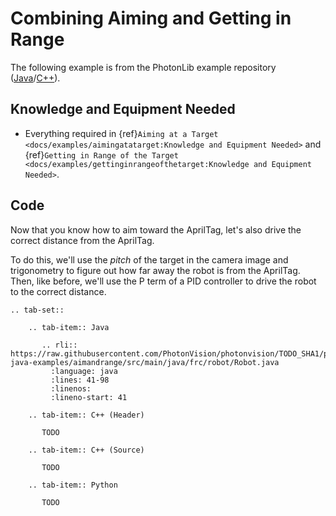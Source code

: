 # Combining Aiming and Getting in Range

The following example is from the PhotonLib example repository ([Java](https://github.com/PhotonVision/photonvision/tree/master/photonlib-java-examples/aimandrange)/[C++](https://github.com/PhotonVision/photonvision/tree/master/photonlib-cpp-examples/aimandrange)).

## Knowledge and Equipment Needed

- Everything required in {ref}`Aiming at a Target <docs/examples/aimingatatarget:Knowledge and Equipment Needed>` and {ref}`Getting in Range of the Target <docs/examples/gettinginrangeofthetarget:Knowledge and Equipment Needed>`.

## Code

Now that you know how to aim toward the AprilTag, let's also drive the correct distance from the AprilTag.

To do this, we'll use the *pitch* of the target in the camera image and trigonometry to figure out how far away the robot is from the AprilTag. Then, like before, we'll use the P term of a PID controller to drive the robot to the correct distance.

```{eval-rst}
.. tab-set::

    .. tab-item:: Java

       .. rli:: https://raw.githubusercontent.com/PhotonVision/photonvision/TODO_SHA1/photonlib-java-examples/aimandrange/src/main/java/frc/robot/Robot.java
         :language: java
         :lines: 41-98
         :linenos:
         :lineno-start: 41

    .. tab-item:: C++ (Header)

       TODO

    .. tab-item:: C++ (Source)

       TODO

    .. tab-item:: Python

       TODO

```
